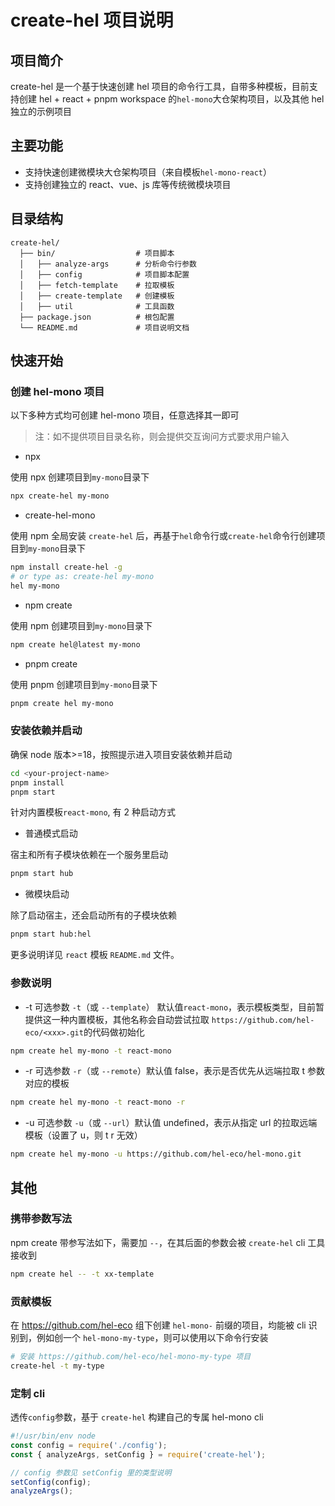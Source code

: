 # create-hel 项目说明

## 项目简介

create-hel 是一个基于快速创建 hel 项目的命令行工具，自带多种模板，目前支持创建 hel + react + pnpm workspace 的`hel-mono`大仓架构项目，以及其他 hel 独立的示例项目

## 主要功能

- 支持快速创建微模块大仓架构项目（来自模板`hel-mono-react`）
- 支持创建独立的 react、vue、js 库等传统微模块项目

## 目录结构

```
create-hel/
  ├── bin/                  # 项目脚本
  │   ├── analyze-args      # 分析命令行参数
  │   ├── config            # 项目脚本配置
  │   ├── fetch-template    # 拉取模板
  │   ├── create-template   # 创建模板
  │   ├── util              # 工具函数
  ├── package.json          # 根包配置
  └── README.md             # 项目说明文档
```

## 快速开始

### 创建 hel-mono 项目

以下多种方式均可创建 hel-mono 项目，任意选择其一即可

> 注：如不提供项目目录名称，则会提供交互询问方式要求用户输入

- npx

使用 npx 创建项目到`my-mono`目录下

```bash
npx create-hel my-mono
```

- create-hel-mono

使用 npm 全局安装 `create-hel` 后，再基于`hel`命令行或`create-hel`命令行创建项目到`my-mono`目录下

```bash
npm install create-hel -g
# or type as: create-hel my-mono
hel my-mono
```

- npm create

使用 npm 创建项目到`my-mono`目录下

```bash
npm create hel@latest my-mono
```

- pnpm create

使用 pnpm 创建项目到`my-mono`目录下

```bash
pnpm create hel my-mono
```

### 安装依赖并启动

确保 node 版本>=18，按照提示进入项目安装依赖并启动

```bash
cd <your-project-name>
pnpm install
pnpm start
```

针对内置模板`react-mono`, 有 2 种启动方式

- 普通模式启动

宿主和所有子模块依赖在一个服务里启动

```bash
pnpm start hub
```

- 微模块启动

除了启动宿主，还会启动所有的子模块依赖

```bash
pnpm start hub:hel
```

更多说明详见 `react` 模板 `README.md` 文件。

### 参数说明

- -t 可选参数 `-t`（或 `--template`） 默认值`react-mono`，表示模板类型，目前暂提供这一种内置模板，其他<xxx>名称会自动尝试拉取 `https://github.com/hel-eco/<xxx>.git`的代码做初始化

```bash
npm create hel my-mono -t react-mono
```

- -r 可选参数 `-r`（或 `--remote`）默认值 false，表示是否优先从远端拉取 t 参数对应的模板

```bash
npm create hel my-mono -t react-mono -r
```

- -u 可选参数 `-u`（或 `--url`）默认值 undefined，表示从指定 url 的拉取远端模板（设置了 u，则 t r 无效）

```bash
npm create hel my-mono -u https://github.com/hel-eco/hel-mono.git
```

## 其他

### 携带参数写法

npm create 带参写法如下，需要加 `--`，在其后面的参数会被 `create-hel` cli 工具接收到

```bash
npm create hel -- -t xx-template
```

### 贡献模板

在 https://github.com/hel-eco 组下创建 `hel-mono-` 前缀的项目，均能被 cli 识别到，例如创一个 `hel-mono-my-type`，则可以使用以下命令行安装

```bash
# 安装 https://github.com/hel-eco/hel-mono-my-type 项目
create-hel -t my-type
```

### 定制 cli

透传`config`参数，基于 `create-hel` 构建自己的专属 hel-mono cli

```js
#!/usr/bin/env node
const config = require('./config');
const { analyzeArgs, setConfig } = require('create-hel');

// config 参数见 setConfig 里的类型说明
setConfig(config);
analyzeArgs();
```
